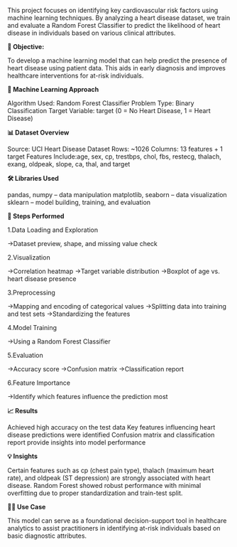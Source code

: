 This project focuses on identifying key cardiovascular risk factors using machine learning techniques. By analyzing a heart disease dataset, we train and evaluate a Random Forest Classifier to predict the likelihood of heart disease in individuals based on various clinical attributes.


**🚀 Objective:**

To develop a machine learning model that can help predict the presence of heart disease using patient data. This aids in early diagnosis and improves healthcare interventions for at-risk individuals.


**🧠 Machine Learning Approach**

  Algorithm Used: Random Forest Classifier
  Problem Type: Binary Classification
  Target Variable: target (0 = No Heart Disease, 1 = Heart Disease)

**📊 Dataset Overview**

Source: UCI Heart Disease Dataset
Rows: ~1026
Columns: 13 features + 1 target
Features Include:age, sex, cp, trestbps, chol, fbs, restecg, thalach, exang, oldpeak, slope, ca, thal, and target

**🛠️ Libraries Used**

pandas, numpy – data manipulation
matplotlib, seaborn – data visualization
sklearn – model building, training, and evaluation

**🧪 Steps Performed**

1.Data Loading and Exploration

  ->Dataset preview, shape, and missing value check
  
2.Visualization

  ->Correlation heatmap
  ->Target variable distribution
  ->Boxplot of age vs. heart disease presence
  
3.Preprocessing

  ->Mapping and encoding of categorical values
  ->Splitting data into training and test sets
  ->Standardizing the features
  
4.Model Training

  ->Using a Random Forest Classifier
  
5.Evaluation

  ->Accuracy score
  ->Confusion matrix
  ->Classification report
  
6.Feature Importance

  ->Identify which features influence the prediction most


**📈 Results**

Achieved high accuracy on the test data
Key features influencing heart disease predictions were identified
Confusion matrix and classification report provide insights into model performance


**💡 Insights**

Certain features such as cp (chest pain type), thalach (maximum heart rate), and oldpeak (ST depression) are strongly associated with heart disease.
Random Forest showed robust performance with minimal overfitting due to proper standardization and train-test split.

**👩‍⚕️ Use Case**

This model can serve as a foundational decision-support tool in healthcare analytics to assist practitioners in identifying at-risk individuals based on basic diagnostic attributes.
